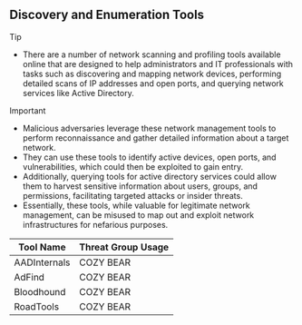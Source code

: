 ## Discovery and Enumeration Tools

> [!TIP]
> - There are a number of network scanning and profiling tools available online that are designed to help administrators and IT professionals with tasks such as discovering and mapping network devices, performing detailed scans of IP addresses and open ports, and querying network services like Active Directory. 

> [!IMPORTANT]
> - Malicious adversaries leverage these network management tools to perform reconnaissance and gather detailed information about a target network.
> - They can use these tools to identify active devices, open ports, and vulnerabilities, which could then be exploited to gain entry.
> - Additionally, querying tools for active directory services could allow them to harvest sensitive information about users, groups, and permissions, facilitating targeted attacks or insider threats.
> - Essentially, these tools, while valuable for legitimate network management, can be misused to map out and exploit network infrastructures for nefarious purposes.

| Tool Name | Threat Group Usage |
|---|---|
| AADInternals | COZY BEAR |
| AdFind | COZY BEAR |
| Bloodhound | COZY BEAR |
| RoadTools | COZY BEAR |
